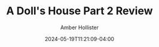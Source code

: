 ---
Published: False
title: A Doll's House Part 2 Review
date: 2024-05-19T11:21:09-04:00
featured_image: /media/photos/2024-A-Dolls-House-Part-2.webp
featured_image_attr: 
featured_image_caption: 
featured_image_alt: 
author: Amber Hollister
production: 2024 A Dolls House Part 2
Theatre: Limelight Theatre
cast: 
description:
---